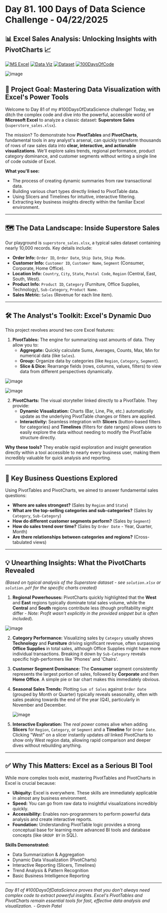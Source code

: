 # Day 81. 100 Days of Data Science Challenge - 04/22/2025

## 📊 Excel Sales Analysis: Unlocking Insights with PivotCharts 📈

[![MS Excel](https://img.shields.io/badge/Tool-Microsoft_Excel-green?logo=microsoftexcel&style=flat-square)](https://www.microsoft.com/en-us/microsoft-365/excel)
[![Data Viz](https://img.shields.io/badge/Technique-Data_Visualization-blueviolet?style=flat-square)](https://en.wikipedia.org/wiki/Data_visualization)
[![Dataset](https://img.shields.io/badge/Dataset-Superstore_Sales-orange?style=flat-square)](./superstore_sales.xlsx)
[![100DaysOfCode](https://img.shields.io/badge/100DaysOfDataScience-Day_81-brightgreen?style=flat-square)](https://www.100daysofcode.com/)

![image](https://github.com/user-attachments/assets/432d6f62-3287-4c56-bbfc-8ae020f6ccb8)

## 🎯 Project Goal: Mastering Data Visualization with Excel's Power Tools

Welcome to Day 81 of my #100DaysOfDataScience challenge! Today, we ditch the complex code and dive into the powerful, accessible world of **Microsoft Excel** to analyze a classic dataset: **Superstore Sales** (`superstore_sales.xlsx`).

The mission? To demonstrate how **PivotTables** and **PivotCharts**, fundamental tools in any analyst's arsenal, can quickly transform thousands of rows of raw sales data into **clear, interactive, and actionable visualizations**. We'll explore sales trends, regional performance, product category dominance, and customer segments without writing a single line of code outside of Excel.

**What you'll see:**
*   The process of creating dynamic summaries from raw transactional data.
*   Building various chart types directly linked to PivotTable data.
*   Using Slicers and Timelines for intuitive, interactive filtering.
*   Extracting key business insights directly within the familiar Excel environment.

---

## 🗺️ The Data Landscape: Inside Superstore Sales

Our playground is `superstore_sales.xlsx`, a typical sales dataset containing nearly 10,000 records. Key details include:

*   **Order Info:** `Order ID`, `Order Date`, `Ship Date`, `Ship Mode`.
*   **Customer Info:** `Customer ID`, `Customer Name`, `Segment` (Consumer, Corporate, Home Office).
*   **Location Info:** `Country`, `City`, `State`, `Postal Code`, `Region` (Central, East, South, West).
*   **Product Info:** `Product ID`, `Category` (Furniture, Office Supplies, Technology), `Sub-Category`, `Product Name`.
*   **Sales Metric:** `Sales` (Revenue for each line item).

---

## 🛠️ The Analyst's Toolkit: Excel's Dynamic Duo

This project revolves around two core Excel features:

1.  **PivotTables:** The engine for summarizing vast amounts of data. They allow you to:
    *   **Aggregate:** Quickly calculate Sums, Averages, Counts, Max, Min for numerical data (like `Sales`).
    *   **Group:** Organize data by categories (like `Region`, `Category`, `Segment`).
    *   **Slice & Dice:** Rearrange fields (rows, columns, values, filters) to view data from different perspectives dynamically.

![image](https://github.com/user-attachments/assets/ef98526f-bf5d-411a-a491-cad0c6cf371f)

![image](https://github.com/user-attachments/assets/836dbb6d-7d0a-4de5-9c2a-028ad94fadd9)


2.  **PivotCharts:** The visual storyteller linked directly to a PivotTable. They provide:
    *   **Dynamic Visualization:** Charts (Bar, Line, Pie, etc.) automatically update as the underlying PivotTable changes or filters are applied.
    *   **Interactivity:** Seamless integration with **Slicers** (button-based filters for categories) and **Timelines** (filters for date ranges) allows users to easily explore the data without needing to modify the PivotTable structure directly.

**Why these tools?** They enable rapid exploration and insight generation directly within a tool accessible to nearly every business user, making them incredibly valuable for quick analysis and reporting.

---

## 🤔 Key Business Questions Explored

Using PivotTables and PivotCharts, we aimed to answer fundamental sales questions:

*   **Where are sales strongest?** (Sales by `Region` and `State`)
*   **What are the top-selling categories and sub-categories?** (Sales by `Category`, `Sub-Category`)
*   **How do different customer segments perform?** (Sales by `Segment`)
*   **How do sales trend over time?** (Sales by `Order Date` - Year, Quarter, Month)
*   **Are there relationships between categories and regions?** (Cross-tabulated views)

---

## 💡 Unearthing Insights: What the PivotCharts Revealed

*(Based on typical analysis of the Superstore dataset - see `solution.xlsx` or `solution.pdf` for the specific charts created)*

1.  **Regional Powerhouses:** PivotCharts quickly highlighted that the **West** and **East** regions typically dominate total sales volume, while the **Central** and **South** regions contribute less (though profitability might differ - *Note: Profit wasn't explicitly in the provided snippet but is often included*).

![image](https://github.com/user-attachments/assets/7659df6b-5845-43be-a32c-2c57d62ad998)

2.  **Category Performance:** Visualizing sales by `Category` usually shows **Technology** and **Furniture** driving significant revenue, often surpassing **Office Supplies** in total sales, although Office Supplies might have more individual transactions. Breaking it down by `Sub-Category` reveals specific high-performers like 'Phones' and 'Chairs'.

3.  **Customer Segment Dominance:** The **Consumer** segment consistently represents the largest portion of sales, followed by **Corporate** and then **Home Office**. A simple pie or bar chart makes this immediately obvious.

4.  **Seasonal Sales Trends:** Plotting `Sum of Sales` against `Order Date` (grouped by Month or Quarter) typically reveals seasonality, often with sales peaking towards the end of the year (Q4), particularly in November and December.

    ![image](https://github.com/user-attachments/assets/4ba19dc7-51c3-47bd-9224-b3348a3ce370)

5.  **Interactive Exploration:** The *real power* comes alive when adding **Slicers** for `Region`, `Category`, or `Segment` and a **Timeline** for `Order Date`. Clicking "West" on a slicer instantly updates *all* linked PivotCharts to show only West region data, allowing rapid comparison and deeper dives without rebuilding anything.

---

## ✅ Why This Matters: Excel as a Serious BI Tool

While more complex tools exist, mastering PivotTables and PivotCharts in Excel is crucial because:

*   **Ubiquity:** Excel is everywhere. These skills are immediately applicable in almost any business environment.
*   **Speed:** You can go from raw data to insightful visualizations incredibly quickly.
*   **Accessibility:** Enables non-programmers to perform powerful data analysis and create interactive reports.
*   **Foundation:** Understanding PivotTable logic provides a strong conceptual base for learning more advanced BI tools and database concepts (like `GROUP BY` in SQL).

**Skills Demonstrated:**
*   Data Summarization & Aggregation
*   Dynamic Data Visualization (PivotCharts)
*   Interactive Reporting (Slicers, Timelines)
*   Trend Analysis & Pattern Recognition
*   Basic Business Intelligence Reporting

----

*Day 81 of #100DaysOfDataScience proves that you don't always need complex code to extract powerful insights. Excel's PivotTables and PivotCharts remain essential tools for fast, effective data analysis and visualization. - Gravin Patel*
